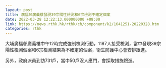 ```yaml
---
layout: post
title: 廣福邨廣義樓發現39宗陽性檢測和6宗檢測不確定個案
date: 2022-03-28 12:22:13.000000000 +08:00
link: https://news.rthk.hk/rthk/ch/component/k2/1641251-20220328.htm
categories: rthk
---
```


大埔廣福邨廣義樓中午12時完成強制檢測行動，1187人接受檢測，當中發現39宗陽性檢測個案和6宗檢測結果為不確定的個案，衞生防護中心會安排跟進。

另外，政府派員到訪731戶，當中50戶沒人應門，會採取措施跟進。
